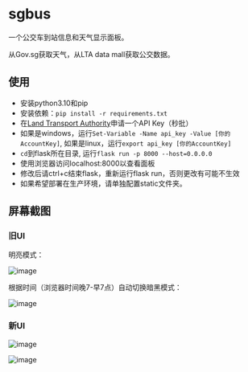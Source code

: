 # sgbus
一个公交车到站信息和天气显示面板。

从Gov.sg获取天气，从LTA data mall获取公交数据。

## 使用
- 安装python3.10和pip
- 安装依赖：`pip install -r requirements.txt`
- 在[Land Transport Authority](https://datamall.lta.gov.sg/content/datamall/en/dynamic-data.html#Public%20Transport)申请一个API Key（秒批）
- 如果是windows，运行`Set-Variable -Name api_key -Value [你的AccountKey]`, 如果是linux，运行`export api_key [你的AccountKey]`
- `cd`到flask所在目录, 运行`flask run -p 8000 --host=0.0.0.0`
- 使用浏览器访问localhost:8000以查看面板
- 修改后请ctrl+c结束flask，重新运行flask run，否则更改有可能不生效
- 如果希望部署在生产环境，请单独配置static文件夹。

## 屏幕截图

### 旧UI

明亮模式：

![image](https://github.com/rickylsr/sgbus/assets/10785943/efb02e48-d831-49dc-a767-bf8ea6989528)

根据时间（浏览器时间晚7-早7点）自动切换暗黑模式：

![image](https://github.com/rickylsr/sgbus/assets/10785943/b5439d72-3349-4d9f-8a74-a757749ead39)

### 新UI

![image](https://github.com/rickylsr/sgbus/assets/10785943/ffd96c94-f022-47a9-a42b-ab21fdf93ee0)

![image](https://github.com/rickylsr/sgbus/assets/10785943/20af6a1f-487f-47eb-ac33-5efb3fb24607)
